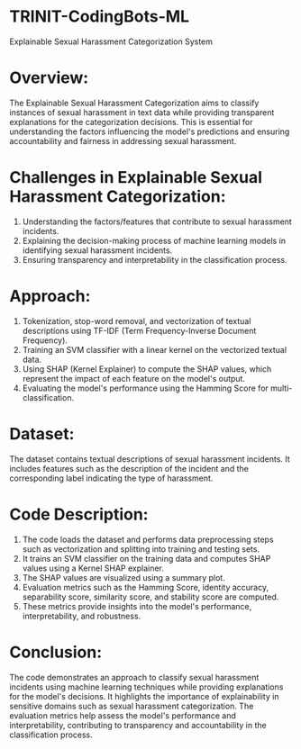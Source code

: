 # TRINIT-CodingBots-ML
Explainable Sexual Harassment Categorization System
# **Overview:**
The Explainable Sexual Harassment Categorization aims to classify instances of sexual harassment in text data while providing transparent explanations for the categorization decisions. This is essential for understanding the factors influencing the model's predictions and ensuring accountability and fairness in addressing sexual harassment.

# **Challenges in Explainable Sexual Harassment Categorization:**
1. Understanding the factors/features that contribute to sexual harassment incidents.
2. Explaining the decision-making process of machine learning models in identifying sexual harassment incidents.
3. Ensuring transparency and interpretability in the classification process.

# **Approach:**
1. Tokenization, stop-word removal, and vectorization of textual descriptions using TF-IDF (Term Frequency-Inverse Document Frequency).
2. Training an SVM classifier with a linear kernel on the vectorized textual data.
3. Using SHAP (Kernel Explainer) to compute the SHAP values, which represent the impact of each feature on the model's output.
4. Evaluating the model's performance using the Hamming Score for multi-classification.

# **Dataset:**
The dataset contains textual descriptions of sexual harassment incidents.
It includes features such as the description of the incident and the corresponding label indicating the type of harassment.

# **Code Description:**
1. The code loads the dataset and performs data preprocessing steps such as vectorization and splitting into training and testing sets.
2. It trains an SVM classifier on the training data and computes SHAP values using a Kernel SHAP explainer.
3. The SHAP values are visualized using a summary plot.
4. Evaluation metrics such as the Hamming Score, identity accuracy, separability score, similarity score, and stability score are computed.
5. These metrics provide insights into the model's performance, interpretability, and robustness.

# **Conclusion:**
The code demonstrates an approach to classify sexual harassment incidents using machine learning techniques while providing explanations for the model's decisions.
It highlights the importance of explainability in sensitive domains such as sexual harassment categorization.
The evaluation metrics help assess the model's performance and interpretability, contributing to transparency and accountability in the classification process.
